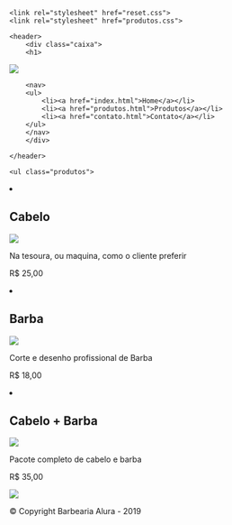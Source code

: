 <!DOCTYPE html>
<html lang="en">
<head>
    <meta charset="UTF-8">
    <meta name="viewport" content="width=device-width, initial-scale=1.0">
    <title>Produtos- Barbearia Alura</title>

    <link rel="stylesheet" href="reset.css">
    <link rel="stylesheet" href="produtos.css">

</head>
<body>
    
    <header>
        <div class="caixa">
        <h1>
<img src="logo.png">
        </h1>

        <nav>
        <ul>
            <li><a href="index.html">Home</a></li>
            <li><a href="produtos.html">Produtos</a></li>
            <li><a href="contato.html">Contato</a></li>
        </ul>
        </nav>
        </div>

    </header>

   <main>

    <ul class="produtos">
<li>
    <h2>Cabelo</h2>
    <img src="cabelo.jpg">
    <p class="produto-d">Na tesoura, ou maquina, como o cliente preferir</p>
    <p  class="produto-preco">R$ 25,00</p>
</li>

<li>
    <h2>Barba</h2>
    <img src="barba.jpg">
    <p class="produto-d">Corte e desenho profissional de Barba</p>
    <p class="produto-preco">R$ 18,00</p>
</li>
       
<li>
    <h2>Cabelo + Barba</h2>
    <img src="cabelo+barba.jpg">
    <p class="produto-d">Pacote completo de cabelo e barba</p>
    <p class="produto-preco">R$ 35,00</p>
</li>
    </ul>

   </main>

   <footer>
    <img src="logo-branco.png">
    <p class="copyright">&copy; Copyright Barbearia Alura - 2019</p>
   </footer>

</body>
</html>
